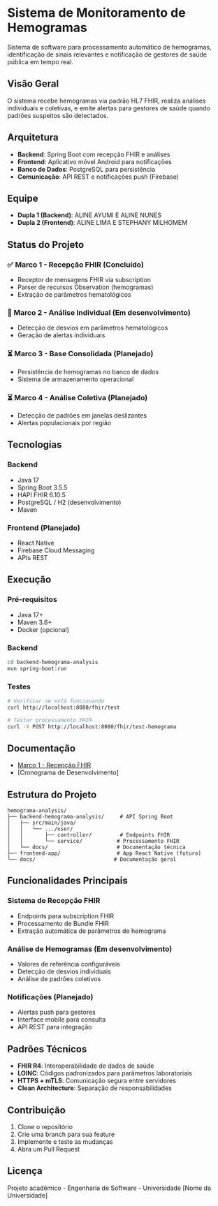 # Sistema de Monitoramento de Hemogramas

Sistema de software para processamento automático de hemogramas, identificação de sinais relevantes e notificação de gestores de saúde pública em tempo real.

## Visão Geral

O sistema recebe hemogramas via padrão HL7 FHIR, realiza análises individuais e coletivas, e emite alertas para gestores de saúde quando padrões suspeitos são detectados.

## Arquitetura

- **Backend**: Spring Boot com recepção FHIR e análises
- **Frontend**: Aplicativo móvel Android para notificações
- **Banco de Dados**: PostgreSQL para persistência
- **Comunicação**: API REST e notificações push (Firebase)

## Equipe

- **Dupla 1 (Backend)**: ALINE AYUMI E ALINE NUNES
- **Dupla 2 (Frontend)**: ALINE LIMA E STEPHANY MILHOMEM

## Status do Projeto

### ✅ Marco 1 - Recepção FHIR (Concluído)
- Receptor de mensagens FHIR via subscription
- Parser de recursos Observation (hemogramas)
- Extração de parâmetros hematológicos

### 🔄 Marco 2 - Análise Individual (Em desenvolvimento)
- Detecção de desvios em parâmetros hematológicos
- Geração de alertas individuais

### ⏳ Marco 3 - Base Consolidada (Planejado)
- Persistência de hemogramas no banco de dados
- Sistema de armazenamento operacional

### ⏳ Marco 4 - Análise Coletiva (Planejado)
- Detecção de padrões em janelas deslizantes
- Alertas populacionais por região

## Tecnologias

### Backend
- Java 17
- Spring Boot 3.5.5
- HAPI FHIR 6.10.5
- PostgreSQL / H2 (desenvolvimento)
- Maven

### Frontend (Planejado)
- React Native
- Firebase Cloud Messaging
- APIs REST

## Execução

### Pré-requisitos
- Java 17+
- Maven 3.6+
- Docker (opcional)

### Backend
```bash
cd backend-hemograma-analysis
mvn spring-boot:run
```

### Testes
```bash
# Verificar se está funcionando
curl http://localhost:8080/fhir/test

# Testar processamento FHIR
curl -X POST http://localhost:8080/fhir/test-hemograma
```

## Documentação

- [Marco 1 - Recepção FHIR](backend-hemograma-analysis/docs/marco1-fhir.md)
- [Cronograma de Desenvolvimento]

## Estrutura do Projeto

```
hemograma-analysis/
├── backend-hemograma-analysis/     # API Spring Boot
│   ├── src/main/java/
│   │   └── .../user/
│   │       ├── controller/         # Endpoints FHIR
│   │       └── service/           # Processamento FHIR
│   └── docs/                      # Documentação técnica
├── frontend-app/                  # App React Native (futuro)
└── docs/                         # Documentação geral
```

## Funcionalidades Principais

### Sistema de Recepção FHIR
- Endpoints para subscription FHIR
- Processamento de Bundle FHIR
- Extração automática de parâmetros de hemograma

### Análise de Hemogramas (Em desenvolvimento)
- Valores de referência configuráveis
- Detecção de desvios individuais
- Análise de padrões coletivos

### Notificações (Planejado)
- Alertas push para gestores
- Interface mobile para consulta
- API REST para integração

## Padrões Técnicos

- **FHIR R4**: Interoperabilidade de dados de saúde
- **LOINC**: Códigos padronizados para parâmetros laboratoriais
- **HTTPS + mTLS**: Comunicação segura entre servidores
- **Clean Architecture**: Separação de responsabilidades

## Contribuição

1. Clone o repositório
2. Crie uma branch para sua feature
3. Implemente e teste as mudanças
4. Abra um Pull Request

## Licença

Projeto acadêmico - Engenharia de Software - Universidade [Nome da Universidade]